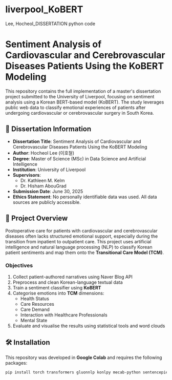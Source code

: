 # liverpool_KoBERT
Lee, Hocheol_DISSERTATION python code 

# Sentiment Analysis of Cardiovascular and Cerebrovascular Diseases Patients Using the KoBERT Modeling

This repository contains the full implementation of a master's dissertation project submitted to the University of Liverpool, focusing on sentiment analysis using a Korean BERT-based model (KoBERT). The study leverages public web data to classify emotional experiences of patients after undergoing cardiovascular or cerebrovascular surgery in South Korea.

## 📘 Dissertation Information

- **Dissertation Title**: Sentiment Analysis of Cardiovascular and Cerebrovascular Diseases Patients Using the KoBERT Modeling
- **Author**: Hocheol Lee (이호철)
- **Degree**: Master of Science (MSc) in Data Science and Artificial Intelligence  
- **Institution**: University of Liverpool  
- **Supervisors**:  
  - Dr. Kathleen M. Kelm  
  - Dr. Hisham AbouGrad  
- **Submission Date**: June 30, 2025  
- **Ethics Statement**: No personally identifiable data was used. All data sources are publicly accessible.

## 🧠 Project Overview

Postoperative care for patients with cardiovascular and cerebrovascular diseases often lacks structured emotional support, especially during the transition from inpatient to outpatient care. This project uses artificial intelligence and natural language processing (NLP) to classify Korean patient sentiments and map them onto the **Transitional Care Model (TCM)**.

### Objectives

1. Collect patient-authored narratives using Naver Blog API
2. Preprocess and clean Korean-language textual data
3. Train a sentiment classifier using **KoBERT**
4. Categorise emotions into **TCM** dimensions:  
   - Health Status  
   - Care Resources  
   - Care Demand  
   - Interaction with Healthcare Professionals  
   - Mental State
5. Evaluate and visualise the results using statistical tools and word clouds

## 🛠️ Installation

This repository was developed in **Google Colab** and requires the following packages:

```bash
pip install torch transformers gluonnlp konlpy mecab-python sentencepiece wordcloud matplotlib
